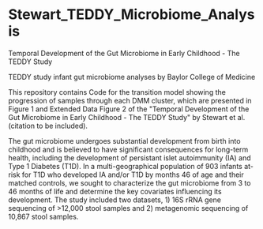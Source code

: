 # Stewart_TEDDY_Microbiome_Analysis
Temporal Development of the Gut Microbiome in Early Childhood - The TEDDY Study

TEDDY study infant gut microbiome analyses by Baylor College of Medicine

This repository contains Code for the transition model showing the progression of samples through each DMM cluster, which are presented in Figure 1 and Extended Data Figure 2 of the "Temporal Development of the Gut Microbiome in Early Childhood - The TEDDY Study" by Stewart et al. (citation to be included).

The gut microbiome undergoes substantial development from birth into childhood and is believed to have significant consequences for long-term health, including the development of persistant islet autoimmunity (IA) and Type 1 Diabetes (T1D). In a multi-geographical population of 903 infants at-risk for T1D who developed IA and/or T1D by months 46 of age and their matched controls, we sought to characterize the gut microbiome from 3 to 46 months of life and determine the key covariates influencing its development. The study included two datasets, 1) 16S rRNA gene sequencing of >12,000 stool samples and 2) metagenomic sequencing of 10,867 stool samples.
